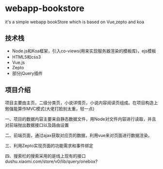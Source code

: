 # webapp-bookstore
it's a simple webapp bookStore which is based on Vue,zepto and koa
<h2>技术栈</h2>
<ul>
  <li>Node.js和Koa框架，引入co-views(用来实现服务器渲染的模板库)，ejs模板</li>
  <li>HTML5和css3</li>
  <li>Vue.js</li>
  <li>Zepto</li>
  <li>部分jQuery插件</li>
</ul>

<h2>项目介绍</h2>
<p>项目主要由主页，二级分类页，小说详情页，小说内容阅读页组成。在项目构造上勉强能算作MVC模式(大佬打脸别太重，轻一点)</p>
<p>一、项目的数据内容主要来自静态数据文件，用Node对文件内容进行读取，并且对前端抛出数据接口以及路由设置</p>
<p>二、前端页面，通过ajax获取对应页的数据，利用vue来对页面进行数据渲染。</p>
<p>三、利用Zepto实现页面的功能需求和事件绑定</p>
<p>四、搜索栏的搜索采用的是线上现有的接口 dushu.xiaomi.com/store/v0/lib/query/onebox?</p>
